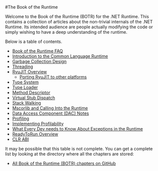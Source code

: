 
#The Book of the Runtime

Welcome to the Book of the Runtime (BOTR) for the .NET Runtime.   This contains 
a collection of articles about the non-trivial internals of the .NET Runtime.   Its
intended audience are people actually modifying the code or simply wishing to have a 
deep understanding of the runtime.  

Below is a table of contents.   

- [Book of the Runtime FAQ](botr-faq.md)
- [Introduction to the Common Language Runtime](intro-to-clr.md)
- [Garbage Collection Design](garbage-collection.md)
- [Threading](threading.md)
- [RyuJIT Overview](ryujit-overview.md)  
  - [Porting RyuJIT to other platforms](porting-ryujit.md)
- [Type System](type-system.md)
- [Type Loader](type-loader.md)
- [Method Descriptor](method-descriptor.md)
- [Virtual Stub Dispatch](virtual-stub-dispatch.md)
- [Stack Walking](stackwalking.md)
- [Mscorlib and Calling Into the Runtime](mscorlib.md)
- [Data Access Component (DAC) Notes](dac-notes.md)
- [Profiling](profiling.md)
- [Implementing Profilability](profilability.md)
- [What Every Dev needs to Know About Exceptions in the Runtime](exceptions.md)
- [ReadyToRun Overview](readytorun-overview.md)
- [CLR ABI](clr-abi.md)


It may be possible that this table is not complete.  You can get a complete list 
by looking at the directory where all the chapters are stored:

* [All Book of the Runtime (BOTR) chapters on GitHub](../botr)
